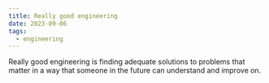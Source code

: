 ```yaml
---
title: Really good engineering
date: 2023-09-06
tags:
  - engineering
---
```


Really good engineering is finding adequate solutions to problems that matter in a way that someone in the future can understand and improve on.
